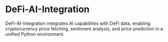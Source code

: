 # DeFi-AI-Integration
DeFi-AI-Integration integrates AI capabilities with DeFi data, enabling cryptocurrency price fetching, sentiment analysis, and price prediction in a unified Python environment.
